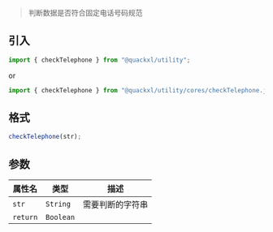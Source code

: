 > 判断数据是否符合固定电话号码规范

## 引入

```js
import { checkTelephone } from "@quackxl/utility";
```
or
```js
import { checkTelephone } from "@quackxl/utility/cores/checkTelephone.js";
```

## 格式

```js
checkTelephone(str);
```

## 参数

| 属性名   | 类型      | 描述             |
| -------- | --------- | ---------------- |
| `str`    | `String`  | 需要判断的字符串 |
| `return` | `Boolean` |                  |